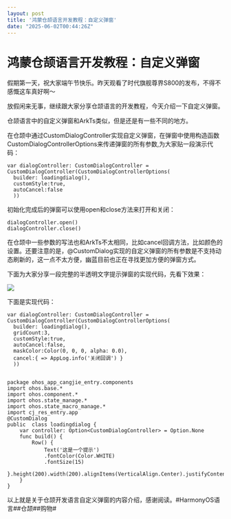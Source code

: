 ```yaml
---
layout: post
title: '鸿蒙仓颉语言开发教程：自定义弹窗'
date: "2025-06-02T00:44:26Z"
---
```

鸿蒙仓颉语言开发教程：自定义弹窗
================

假期第一天，祝大家端午节快乐。昨天观看了时代旗舰尊界S800的发布，不得不感慨这车真好啊～

放假闲来无事，继续跟大家分享仓颉语言的开发教程，今天介绍一下自定义弹窗。

仓颉语言中的自定义弹窗和ArkTs类似，但是还是有一些不同的地方。

在仓颉中通过CustomDialogController实现自定义弹窗，在弹窗中使用构造函数CustomDialogControllerOptions来传递弹窗的所有参数,为大家贴一段演示代码：

    var dialogController: CustomDialogController = CustomDialogController(CustomDialogControllerOptions(
      builder: loadingdialog(),
      customStyle:true,
      autoCancel:false
      ))

初始化完成后的弹窗可以使用open和close方法来打开和关闭：

    dialogController.open()
    dialogController.close()

在仓颉中一些参数的写法也和ArkTs不太相同，比如cancel回调方法，比如颜色的设置。还要注意的是，@CustomDialog实现的自定义弹窗的所有参数是不支持动态刷新的，这一点不太方便，幽蓝目前也正在寻找更加方便的弹窗方式。

下面为大家分享一段完整的半透明文字提示弹窗的实现代码，先看下效果：

![](https://harmonyos.oss-cn-beijing.aliyuncs.com/images/202506/1302e8c81e3a7460a4d4784e8f06adcd0e40f4.png)

下面是实现代码：

    var dialogController: CustomDialogController = CustomDialogController(CustomDialogControllerOptions(
      builder: loadingdialog(),
      gridCount:3,
      customStyle:true,
      autoCancel:false,
      maskColor:Color(0, 0, 0, alpha: 0.0),
      cancel:{ => AppLog.info('关闭回调') }
      ))
    
    
    package ohos_app_cangjie_entry.components
    import ohos.base.*
    import ohos.component.*
    import ohos.state_manage.*
    import ohos.state_macro_manage.*
    import cj_res_entry.app
    @CustomDialog
    public  class loadingdialog {
        var controller: Option<CustomDialogController> = Option.None
        func build() {
            Row() {
                Text('这是一个提示')
                .fontColor(Color.WHITE)
                .fontSize(15)
            }.height(200).width(200).alignItems(VerticalAlign.Center).justifyContent(FlexAlign.Center).backgroundColor(0x80000000).borderRadius(10)
        }
    }

以上就是关于仓颉开发语言自定义弹窗的内容介绍，感谢阅读。#HarmonyOS语言##仓颉##购物#